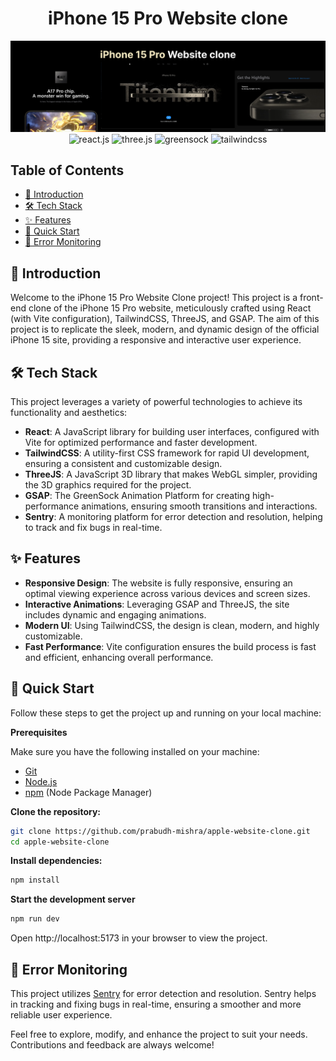 <div align="center">
  <h1 align="center">iPhone 15 Pro Website clone</h1>

  <img src="public/iPhone 15 Pro Website clone.png" alt="Project Banner">

  <div>
    <img src="https://img.shields.io/badge/-React_JS-black?style=for-the-badge&logoColor=white&logo=react&color=61DAFB" alt="react.js" />
    <img src="https://img.shields.io/badge/-Three_JS-black?style=for-the-badge&logoColor=white&logo=threedotjs&color=000000" alt="three.js" />
    <img src="https://img.shields.io/badge/-GSAP-black?style=for-the-badge&logoColor=white&logo=greensock&color=88CE02" alt="greensock" />
    <img src="https://img.shields.io/badge/-Tailwind_CSS-black?style=for-the-badge&logoColor=white&logo=tailwindcss&color=06B6D4" alt="tailwindcss" />
  </div>
</div>

## Table of Contents

- [🤔 Introduction](#-introduction)
- [🛠️ Tech Stack](#️-tech-stack)
- [✨ Features](#-features)
- [🚀 Quick Start](#-quick-start)
- [🔧 Error Monitoring](#-error-monitoring)

## 🤔 Introduction

Welcome to the iPhone 15 Pro Website Clone project! This project is a front-end clone of the iPhone 15 Pro website, meticulously crafted using React (with Vite configuration), TailwindCSS, ThreeJS, and GSAP. The aim of this project is to replicate the sleek, modern, and dynamic design of the official iPhone 15 site, providing a responsive and interactive user experience.

## 🛠️ Tech Stack

This project leverages a variety of powerful technologies to achieve its functionality and aesthetics:

- **React**: A JavaScript library for building user interfaces, configured with Vite for optimized performance and faster development.
- **TailwindCSS**: A utility-first CSS framework for rapid UI development, ensuring a consistent and customizable design.
- **ThreeJS**: A JavaScript 3D library that makes WebGL simpler, providing the 3D graphics required for the project.
- **GSAP**: The GreenSock Animation Platform for creating high-performance animations, ensuring smooth transitions and interactions.
- **Sentry**: A monitoring platform for error detection and resolution, helping to track and fix bugs in real-time.

## ✨ Features

- **Responsive Design**: The website is fully responsive, ensuring an optimal viewing experience across various devices and screen sizes.
- **Interactive Animations**: Leveraging GSAP and ThreeJS, the site includes dynamic and engaging animations.
- **Modern UI**: Using TailwindCSS, the design is clean, modern, and highly customizable.
- **Fast Performance**: Vite configuration ensures the build process is fast and efficient, enhancing overall performance.

## 🚀 Quick Start

Follow these steps to get the project up and running on your local machine:

**Prerequisites**

Make sure you have the following installed on your machine:

- [Git](https://git-scm.com)
- [Node.js](https://nodejs.org)
- [npm](https://www.npmjs.com) (Node Package Manager)

**Clone the repository:**

```bash
git clone https://github.com/prabudh-mishra/apple-website-clone.git
cd apple-website-clone
```

**Install dependencies:**

```bash
npm install
```

**Start the development server**

```bash
npm run dev
```

Open http://localhost:5173 in your browser to view the project.

## 🔧 Error Monitoring

This project utilizes [Sentry](https://sentry.io/welcome) for error detection and resolution. Sentry helps in tracking and fixing bugs in real-time, ensuring a smoother and more reliable user experience.

Feel free to explore, modify, and enhance the project to suit your needs. Contributions and feedback are always welcome!
